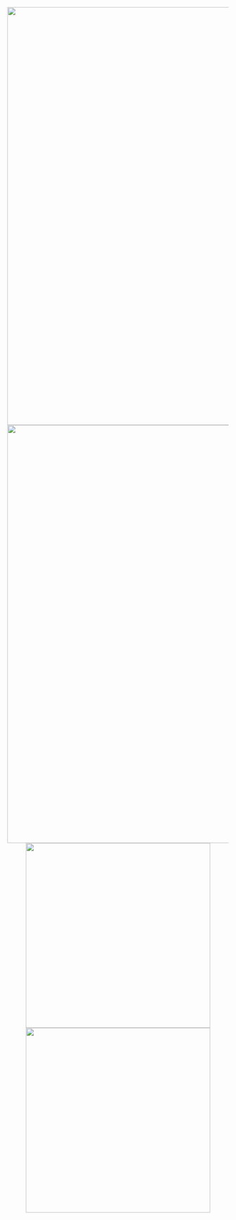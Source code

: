 <p align="center" >
<img src="https://user-images.githubusercontent.com/17229619/148818275-13348790-e450-487a-a347-b077bf10e8e6.gif" width="950px">
<img src="https://user-images.githubusercontent.com/17229619/148808596-6327d435-51f5-4356-9c55-27668816d159.gif" width="950px">
<img src="https://user-images.githubusercontent.com/17229619/148821628-10586b15-2779-465b-9db3-f9ffe04d5041.gif" width="420px">
<img src="https://user-images.githubusercontent.com/17229619/148819939-9d48a353-3fc9-4976-b3c8-8525d3294258.gif" width="420px">
</p>
